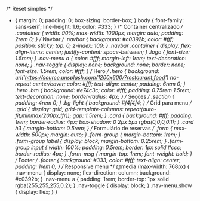 /* Reset simples */
* {
  margin: 0;
  padding: 0;
  box-sizing: border-box;
}
body {
  font-family: sans-serif;
  line-height: 1.6;
  color: #333;
}
/* Container centralizado */
.container {
  width: 90%;
  max-width: 1000px;
  margin: auto;
  padding: 2rem 0;
}
/* Navbar */
.navbar {
  background: #c0392b;
  color: #fff;
  position: sticky;
  top: 0;
  z-index: 100;
}
.navbar .container {
  display: flex;
  align-items: center;
  justify-content: space-between;
}
.logo {
  font-size: 1.5rem;
}
.nav-menu a {
  color: #fff;
  margin-left: 1rem;
  text-decoration: none;
}
.nav-toggle {
  display: none;
  background: none;
  border: none;
  font-size: 1.5rem;
  color: #fff;
}
/* Hero */
.hero {
  background: url('https://source.unsplash.com/1200x600/?restaurant,food') no-repeat center/cover;
  color: #fff;
  text-align: center;
  padding: 6rem 0;
}
.hero .btn {
  background: #e74c3c;
  color: #fff;
  padding: 0.75rem 1.5rem;
  text-decoration: none;
  border-radius: 4px;
}
/* Seções */
.section {
  padding: 4rem 0;
}
.bg-light {
  background: #f4f4f4;
}
/* Grid para menu */
.grid {
  display: grid;
  grid-template-columns: repeat(auto-fit,minmax(200px,1fr));
  gap: 1.5rem;
}
.card {
  background: #fff;
  padding: 1rem;
  border-radius: 4px;
  box-shadow: 0 2px 5px rgba(0,0,0,0.1);
}
.card h3 {
  margin-bottom: 0.5rem;
}
/* Formulário de reservas */
.form {
  max-width: 500px;
  margin: auto;
}
.form-group {
  margin-bottom: 1rem;
}
.form-group label {
  display: block;
  margin-bottom: 0.25rem;
}
.form-group input {
  width: 100%;
  padding: 0.5rem;
  border: 1px solid #ccc;
  border-radius: 4px;
}
.form-msg {
  margin-top: 1rem;
  font-weight: bold;
}
/* Footer */
.footer {
  background: #333;
  color: #fff;
  text-align: center;
  padding: 1rem 0;
}
/* Responsive menu */
@media (max-width: 768px) {
  .nav-menu {
    display: none;
    flex-direction: column;
    background: #c0392b;
  }
  .nav-menu a {
    padding: 1rem;
    border-top: 1px solid rgba(255,255,255,0.2);
  }
  .nav-toggle {
    display: block;
  }
  .nav-menu.show {
    display: flex;
  }
}
